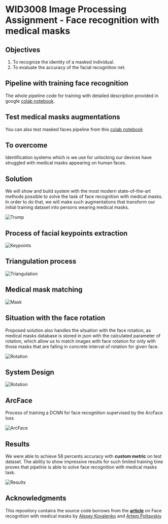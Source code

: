 # WID3008 Image Processing Assignment - Face recognition with medical masks

## Objectives
1.	To recognize the identity of a masked individual.
2.	To evaluate the accuracy of the facial recognition net.

## Pipeline with training face recognition
The whole pipeline code for training with detailed description provided in google [colab notebook](https://colab.research.google.com/drive/1zqF0Zt71xhiP-2u25SzkDmc5CMdx4t1b?usp=sharing).

## Test medical masks augmentations
You can also test masked faces pipeline from this [colab notebook](https://colab.research.google.com/drive/1CCleAFWFaD_8F3dTWJeCrCb_Wamrmoe1?usp=sharing)

## To overcome
Identification systems which is we use for unlocking our devices have struggled with medical masks appearing on human faces.



## Solution
We will show and build system with the most modern state-of-the-art methods  possible to solve the task of face recognition with medical masks. 
In order to do that, we will make such augmentations that transform our initial training dataset into persons wearing medical masks.

![Trump](https://drive.google.com/uc?export=view&id=1lWUSRfauRNkJ1F71z1xP7lKl5DsUZOcM)

## Process of facial keypoints extraction
![Keypoints](https://drive.google.com/uc?export=view&id=1W_lPnFr3VuCyrSEBSJOnosiGPUzjSY4I)

## Triangulation process
![Triangulation](https://cdn-images-1.medium.com/max/1200/1*-KyFG7mHQnh9vdqkkpxyDA.png)

## Medical mask matching
![Mask](https://cdn-images-1.medium.com/max/1200/1*sWTq9BBCbKIea7tNgUh7Vg.png)

## Situation with the face rotation

Proposed solution also handles the situation with the face rotation, as medical masks database is stored in json with the calculated parameter of rotation, which allow us to match images with face rotation for only with those masks that are falling in concrete interval of rotation for given face.

![Rotation](https://cdn-images-1.medium.com/max/1200/1*p0wp1UTrM5Wj3RsgDpZ9vg.png)

## System Design
![Rotation](https://drive.google.com/uc?export=view&id=16LIqe2cSkWBNJWgoTONaqxx_ivQp8ZMs)

## ArcFace

Process of training a DCNN for face recognition supervised by the ArcFace loss

![ArcFace](https://cdn-images-1.medium.com/max/2560/1*T3wkuUKIqMunwfOoi5_kGg.png)

## Results
We were able to achieve 58 percents accuracy with **custom metric** on test dataset. The ability to show impressive results for such limited training time proves that pipeline is able to solve face recognition with medical masks task.

![Results](https://cdn-images-1.medium.com/max/1200/1*f7aMUHEvVB9WGIIyf8NtXQ.png)

## Acknowledgments
This repository contains the source code  borrows from the [**article**](https://broutonlab.com/blog/how-facial-recognition-works-with-face-masks) on Face recognition with medical masks by [Alexey Kovalenko](https://github.com/AlexeySrus) and [Artem Poltavskiy](https://github.com/poltavski)
